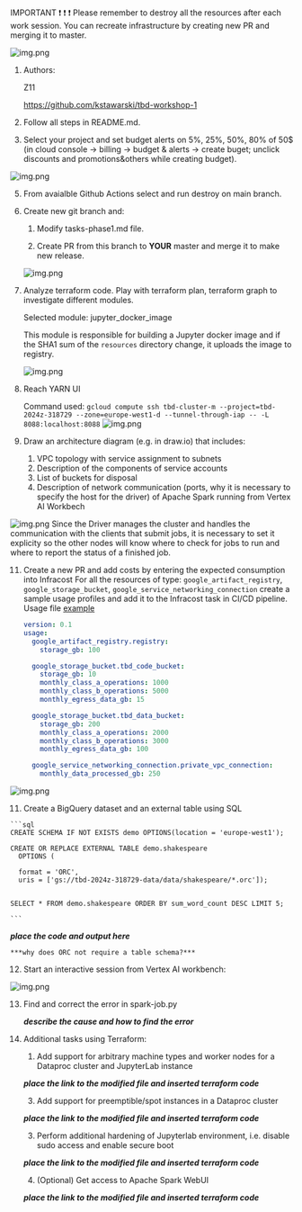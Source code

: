 IMPORTANT ❗ ❗ ❗ Please remember to destroy all the resources after each work session. You can recreate infrastructure by creating new PR and merging it to master.

![img.png](doc/figures/destroy.png)

1. Authors:

   Z11

   https://github.com/kstawarski/tbd-workshop-1

2. Follow all steps in README.md.

3. Select your project and set budget alerts on 5%, 25%, 50%, 80% of 50$ (in cloud console -> billing -> budget & alerts -> create buget; unclick discounts and promotions&others while creating budget).

  ![img.png](doc/figures/discounts.png)

5. From avaialble Github Actions select and run destroy on main branch.

7. Create new git branch and:
    1. Modify tasks-phase1.md file.

    2. Create PR from this branch to **YOUR** master and merge it to make new release.

    ![img.png](doc/figures/workshop1_task6_release.png)


8. Analyze terraform code. Play with terraform plan, terraform graph to investigate different modules.

    Selected module: jupyter_docker_image

    This module is responsible for building a Jupyter docker image and if the SHA1 sum of the `resources` directory change, it uploads the image to registry.

   ![img.png](doc/figures/workshop1_task7_jupyter_module.png)


9. Reach YARN UI

    Command used:
    `gcloud compute ssh tbd-cluster-m --project=tbd-2024z-318729 --zone=europe-west1-d --tunnel-through-iap -- -L 8088:localhost:8088`
   ![img.png](doc/figures/workshop1_task9_yarn.png)


10. Draw an architecture diagram (e.g. in draw.io) that includes:
    1. VPC topology with service assignment to subnets
    2. Description of the components of service accounts
    3. List of buckets for disposal
    4. Description of network communication (ports, why it is necessary to specify the host for the driver) of Apache Spark running from Vertex AI Workbech

   ![img.png](doc/figures/workshop1_task10_arch.png)
    Since the Driver manages the cluster and handles the communication with the clients that submit jobs, it is necessary to set it explicity so the other nodes will know where to check for jobs to run and where to report the status of a finished job.

11. Create a new PR and add costs by entering the expected consumption into Infracost
For all the resources of type: `google_artifact_registry`, `google_storage_bucket`, `google_service_networking_connection`
create a sample usage profiles and add it to the Infracost task in CI/CD pipeline. Usage file [example](https://github.com/infracost/infracost/blob/master/infracost-usage-example.yml)

    ```yaml
    version: 0.1
    usage:
      google_artifact_registry.registry:
        storage_gb: 100

      google_storage_bucket.tbd_code_bucket:
        storage_gb: 10
        monthly_class_a_operations: 1000
        monthly_class_b_operations: 5000
        monthly_egress_data_gb: 15

      google_storage_bucket.tbd_data_bucket:
        storage_gb: 200
        monthly_class_a_operations: 2000
        monthly_class_b_operations: 3000
        monthly_egress_data_gb: 100

      google_service_networking_connection.private_vpc_connection:
        monthly_data_processed_gb: 250
    ```

   ![img.png](doc/figures/workshop1_task11_infracost.png)

11.  Create a BigQuery dataset and an external table using SQL

    ```sql
    CREATE SCHEMA IF NOT EXISTS demo OPTIONS(location = 'europe-west1');

    CREATE OR REPLACE EXTERNAL TABLE demo.shakespeare
      OPTIONS (

      format = 'ORC',
      uris = ['gs://tbd-2024z-318729-data/data/shakespeare/*.orc']);


    SELECT * FROM demo.shakespeare ORDER BY sum_word_count DESC LIMIT 5;

    ```
***place the code and output here***

    ***why does ORC not require a table schema?***


12. Start an interactive session from Vertex AI workbench:

   ![img.png](doc/figures/workshop1_task13_workbench.png)


13. Find and correct the error in spark-job.py

    ***describe the cause and how to find the error***

14. Additional tasks using Terraform:

    1. Add support for arbitrary machine types and worker nodes for a Dataproc cluster and JupyterLab instance

    ***place the link to the modified file and inserted terraform code***

    3. Add support for preemptible/spot instances in a Dataproc cluster

    ***place the link to the modified file and inserted terraform code***

    3. Perform additional hardening of Jupyterlab environment, i.e. disable sudo access and enable secure boot

    ***place the link to the modified file and inserted terraform code***

    4. (Optional) Get access to Apache Spark WebUI

    ***place the link to the modified file and inserted terraform code***
